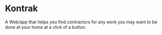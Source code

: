 # Kontrak
A Web/app that helps you find contractors for any work you may want to be done at your home at a click of a button.
